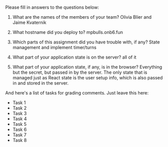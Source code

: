 Please fill in answers to the questions below:


1. What are the names of the members of your team?
Olivia Blier and Jaime Kvaternik


2. What hostname did you deploy to?
mpbulls.onb6.fun

3. Which parts of this assignment did you have trouble with, if any?
State management and implement timer/turns


4. What part of your application state is on the server?
all of it


5. What part of your application state, if any, is in the browser?
Everything but the secret, but passed in by the server. The only state that is managed just as React state is the user setup info, which is also passed in and stored in the server. 


And here's a list of tasks for grading comments. Just leave this here:
 - Task 1
 - Task 2
 - Task 3
 - Task 4
 - Task 5
 - Task 6
 - Task 7
 - Task 8
